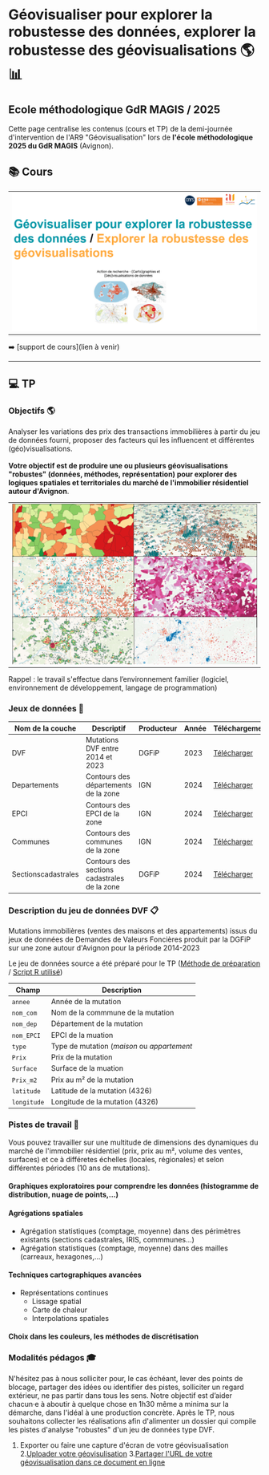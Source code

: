 # Géovisualiser pour explorer la robustesse des données, explorer la robustesse des géovisualisations 🌎 📊
## Ecole méthodologique GdR MAGIS / 2025


Cette page centralise les contenus (cours et TP) de la demi-journée d'intervention de l'AR9 "Géovisualisation" lors de **l'école méthodologique 2025 du GdR MAGIS** (Avignon).

## 📚 Cours 

<table align="center">
  <tr>
    <td>
      <img src="https://raw.githubusercontent.com/magisAR9/EcoleMAGIS/main/contenus/CM.PNG" alt="alt text" width="600"/>
    </td>
  </tr>
</table>



➡️ [support de cours](lien à venir)

<hr>

## 💻 TP 

### Objectifs 🌎
Analyser les variations des prix des transactions immobilières à partir du jeu de données fourni, proposer des facteurs qui les influencent et différentes (géo)visualisations.
<br>
<br>
**Votre objectif est de produire une ou plusieurs géovisualisations "robustes" (données, méthodes, représentation) pour explorer des logiques spatiales et territoriales du marché de l'immobilier résidentiel autour d'Avignon**.

<table align="center">
  <tr>
    <td>
      <img src="https://raw.githubusercontent.com/magisAR9/EcoleMAGIS/main/contenus/DVFpreview.PNG" alt="alt text" width="600"/>
    </td>
  </tr>
</table>

Rappel : le travail s'effectue dans l’environnement familier (logiciel, environnement de développement, langage de programmation) 

### Jeux de données 💾

 Nom de la couche | Descriptif | Producteur | Année | Téléchargement
| --- | --- | --- | --- | --- |
| DVF |Mutations DVF entre 2014 et 2023| DGFiP | 2023 | [Télécharger](https://github.com/magisAR9/EcoleMAGIS/raw/main/contenus/MutationsDVF.gpkg)
| Departements |Contours des départements de la zone | IGN | 2024 | [Télécharger](https://github.com/magisAR9/EcoleMAGIS/raw/main/contenus/Departements.gpkg)
| EPCI |Contours des EPCI de la zone | IGN | 2024 | [Télécharger](https://github.com/magisAR9/EcoleMAGIS/raw/main/contenus/EPCI.gpkg)
| Communes |Contours des communes de la zone | IGN | 2024 | [Télécharger](https://github.com/magisAR9/EcoleMAGIS/raw/main/contenus/Communes.gpkg)
| Sectionscadastrales | Contours des sections cadastrales de la zone | DGFiP | 2024 | [Télécharger](https://github.com/magisAR9/EcoleMAGIS/raw/main/contenus/Sections_cadastrales.gpkg)


### Description du jeu de données DVF 📋

Mutations immobilières (ventes des maisons et des appartements) issus du jeux de données de Demandes de Valeurs Foncières produit par la DGFiP sur une zone autour d'Avignon pour la période 2014-2023

Le jeu de données source a été préparé pour le TP ([Méthode de préparation](https://journals.openedition.org/cybergeo/39583) / [Script R utilisé](https://htmlpreview.github.io/?https://github.com/ESO-Rennes/Analyse-Donnees-DVF/blob/main/ScriptDVF1.html))

| Champ | Description |
| --- | --- |
| `annee` | Année de la mutation |
| `nom_com` | Nom de la commmune de la mutation |
| `nom_dep` | Département de la mutation |
| `nom_EPCI` | EPCI de la muation |
| `type` | Type de mutation (*maison* ou *appartement* |
| `Prix` | Prix de la mutation |
| `Surface` | Surface de la muation |
| `Prix_m2` | Prix au m² de la mutation |
| `latitude` | Latitude  de la mutation (4326) |
| `longitude` | Longitude  de la mutation (4326) |


### Pistes de travail 🧭

Vous pouvez travailler sur une multitude de dimensions des dynamiques du marché de l'immobilier résidentiel (prix, prix au m², volume des ventes, surfaces) et ce à différetes échelles (locales, régionales) et selon différentes périodes (10 ans de mutations).

#### Graphiques exploratoires pour comprendre les données (histogramme de distribution, nuage de points,...)
#### Agrégations spatiales
* Agrégation statistiques (comptage, moyenne) dans des périmètres existants (sections cadastrales, IRIS, commmunes...)
* Agrégation statistiques (comptage, moyenne) dans des mailles (carreaux, hexagones,...)
#### Techniques cartographiques avancées
* Représentations continues
  * Lissage spatial
  * Carte de chaleur
  * Interpolations spatiales
#### Choix dans les couleurs, les méthodes de discrétisation

### Modalités pédagos 🎓
N'hésitez pas à nous solliciter pour, le cas échéant, lever des points de blocage, partager des idées ou identifier des pistes, solliciter un regard extérieur, ne pas partir dans tous les sens.
Notre objectif est d’aider chacun·e à aboutir à quelque chose en 1h30 même a minima sur la démarche, dans l'idéal à une production concrète.
Après le TP, nous souhaitons collecter les réalisations afin d'alimenter un dossier qui compile les pistes d'analyse "robustes" d'un jeu de données type DVF.

1. Exporter ou faire une capture d'écran de votre géovisualisation
2.[Uploader votre géovisulisation](https://fr.imgbb.com)
3.[Partager l'URL de votre géovisualisation dans ce document en ligne]("https://mensuel.framapad.org/p/partage-geovizdvf-ael2?lang=fr)
